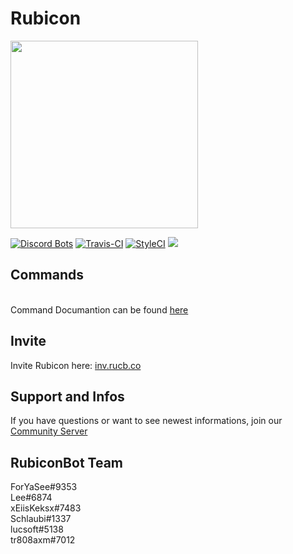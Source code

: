 # Rubicon
 
 <a href="https://discordapp.com/oauth2/authorize?client_id=380713705073147915&scope=bot&permissions=2146958591">
<img src="https://camo.githubusercontent.com/6801c1bf1fe88c32dfe6f329b3ca17911a478f14/68747470733a2f2f692e696d6775722e636f6d2f4a6c48646141732e706e67" width="300"/></a><br>

[![Discord Bots](https://discordbots.org/api/widget/status/380713705073147915.png)](https://discordbots.org/bot/rubicon)
[![Travis-CI](https://travis-ci.org/Rubicon-Bot/Rubicon.svg?branch=master)](https://travis-ci.org/Rubicon-Bot/Rubicon)
[![StyleCI](https://styleci.io/repos/111001410/shield?branch=master)](https://styleci.io/repos/111001410)
<a href="https://discord.gg/tnZW6mt"><img src="https://discordapp.com/api/guilds/381419503164325900/embed.png"/></a> 
 
## Commands
<br>Command Documantion can be found [here](http://rubicon.fun)

## Invite
Invite Rubicon here: <a href="http://inv.rucb.co">inv.rucb.co</a>

## Support and Infos
If you have questions or want to see newest informations, join our <a href="http://dc.rucb.co">Community Server</a>

## RubiconBot Team
ForYaSee#9353<br>
Lee#6874<br>
xEiisKeksx#7483<br>
Schlaubi#1337<br>
lucsoft#5138<br>
tr808axm#7012
